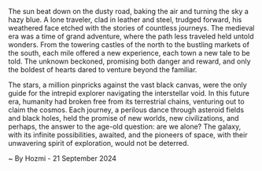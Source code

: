 
The sun beat down on the dusty road, baking the air and turning the sky a hazy blue. A lone traveler, clad in leather and steel, trudged forward, his weathered face etched with the stories of countless journeys. The medieval era was a time of grand adventure, where the path less traveled held untold wonders. From the towering castles of the north to the bustling markets of the south, each mile offered a new experience, each town a new tale to be told. The unknown beckoned, promising both danger and reward, and only the boldest of hearts dared to venture beyond the familiar.

The stars, a million pinpricks against the vast black canvas, were the only guide for the intrepid explorer navigating the interstellar void. In this future era, humanity had broken free from its terrestrial chains, venturing out to claim the cosmos. Each journey, a perilous dance through asteroid fields and black holes, held the promise of new worlds, new civilizations, and perhaps, the answer to the age-old question: are we alone?  The galaxy, with its infinite possibilities, awaited, and the pioneers of space, with their unwavering spirit of exploration, would not be deterred. 

~ By Hozmi - 21 September 2024
